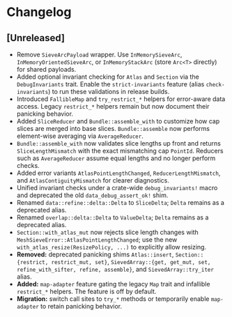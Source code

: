 # Changelog

## [Unreleased]

- Remove `SieveArcPayload` wrapper. Use `InMemorySieveArc`, `InMemoryOrientedSieveArc`, or `InMemoryStackArc` (store `Arc<T>` directly) for shared payloads.
- Added optional invariant checking for `Atlas` and `Section` via the
  `DebugInvariants` trait. Enable the `strict-invariants` feature (alias
  `check-invariants`) to run these validations in release builds.
- Introduced `FallibleMap` and `try_restrict_*` helpers for error-aware data
  access. Legacy `restrict_*` helpers remain but now document their panicking
  behavior.
- Added `SliceReducer` and `Bundle::assemble_with` to customize how cap slices
  are merged into base slices. `Bundle::assemble` now performs element-wise
  averaging via `AverageReducer`.
- `Bundle::assemble_with` now validates slice lengths up front and returns
  `SliceLengthMismatch` with the exact mismatching cap `PointId`. Reducers such
  as `AverageReducer` assume equal lengths and no longer perform checks.
- Added error variants `AtlasPointLengthChanged`, `ReducerLengthMismatch`,
  and `AtlasContiguityMismatch` for clearer diagnostics.
- Unified invariant checks under a crate-wide `debug_invariants!` macro and
  deprecated the old `data_debug_assert_ok!` shim.
- Renamed `data::refine::delta::Delta` to `SliceDelta`; `Delta` remains as a
  deprecated alias.
- Renamed `overlap::delta::Delta` to `ValueDelta`; `Delta` remains as a
  deprecated alias.
- `Section::with_atlas_mut` now rejects slice length changes with
  `MeshSieveError::AtlasPointLengthChanged`; use the new
  `with_atlas_resize(ResizePolicy, ...)` to explicitly allow resizing.
- **Removed:** deprecated panicking shims `Atlas::insert`, `Section::{restrict, restrict_mut, set}`,
  `SievedArray::{get, get_mut, set, refine_with_sifter, refine, assemble}`, and
  `SievedArray::try_iter` alias.
- **Added:** `map-adapter` feature gating the legacy `Map` trait and
  infallible `restrict_*` helpers. The feature is off by default.
- **Migration:** switch call sites to `try_*` methods or temporarily enable
  `map-adapter` to retain panicking behavior.
